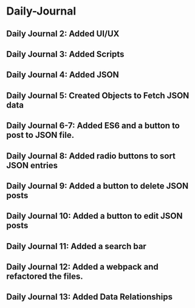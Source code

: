 # Daily-Journal

## Daily Journal 2: Added UI/UX

## Daily Journal 3: Added Scripts

## Daily Journal 4: Added JSON

## Daily Journal 5: Created Objects to Fetch JSON data

## Daily Journal 6-7: Added ES6 and a button to post to JSON file.

## Daily Journal 8: Added radio buttons to sort JSON entries

## Daily Journal 9: Added a button to delete JSON posts

## Daily Journal 10: Added a button to edit JSON posts

## Daily Journal 11: Added a search bar

## Daily Journal 12: Added a webpack and refactored the files.

## Daily Journal 13: Added Data Relationships

